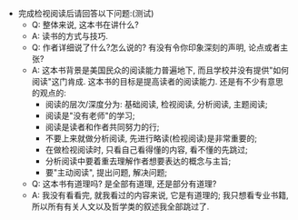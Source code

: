 - 完成检视阅读后请回答以下问题:(测试)
	- Q: 整体来说, 这本书在讲什么?
	- A: 读书的方式与技巧.
	- Q: 作者详细说了什么?怎么说的? 有没有令你印象深刻的声明, 论点或者主张?
	- A: 这本书背景是美国民众的阅读能力普遍地下, 而且学校并没有提供"如何阅读"这门肯成. 这本书的目标是提高读者的阅读能力. 还是有不少有意思的观点的:
		- 阅读的层次/深度分为: 基础阅读, 检视阅读, 分析阅读, 主题阅读;
		- 阅读是"没有老师"的学习;
		- 阅读是读者和作者共同努力的行;
		- 不要上来就做分析阅读, 先进行略读(检视阅读)是非常重要的;
		- 在做检视阅读时, 只看自己看得懂的内容, 看不懂的先跳过;
		- 分析阅读中要着重去理解作者想要表达的概念与主旨;
		- 要"主动阅读", 提出问题, 解决问题;
	- Q: 这本书有道理吗? 是全部有道理, 还是部分有道理?
	- A: 我没有看看完, 就我看过的内容来说, 它是有道理的; 我只想看专业书籍, 所以所有有关人文以及哲学类的叙述我全部跳过了.